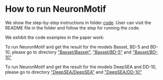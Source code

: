 
# How to run NeuronMotif

We show the step-by-step instructions in folder [code](https://github.com/wzthu/NeuronMotif/tree/master/nm/code). User can visit the README file in the folder and follow the step for running the code.

We exhibit the code examples in the paper work:

To run NeuronMotif and get the result for the models Basset, BD-5 and BD-10, please go to directory ["Basset/Basset"](https://github.com/wzthu/NeuronMotif/tree/master/nm/Basset/Basset), ["Basset/BD-5"](https://github.com/wzthu/NeuronMotif/tree/master/nm/Basset/BD-5) and ["Basset/BD-10"](https://github.com/wzthu/NeuronMotif/tree/master/nm/Basset/BD-10) 

To run NeuronMotif and get the result for the models DeepSEA and DD-10, please go to directory ["DeepSEA/DeepSEA"](https://github.com/wzthu/NeuronMotif/tree/master/nm/DeepSEA/DeepSEA) and ["DeepSEA/DD-10"](https://github.com/wzthu/NeuronMotif/tree/master/nm/DeepSEA/DD-10)

